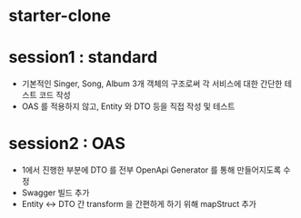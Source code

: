 # starter-clone


# session1 : standard

- 기본적인 Singer, Song, Album 3개 객체의 구조로써 각 서비스에 대한 간단한 테스트 코드 작성
- OAS 를 적용하지 않고, Entity 와 DTO 등을 직접 작성 및 테스트

# session2 : OAS

- 1에서 진행한 부분에 DTO 를 전부 OpenApi Generator 를 통해 만들어지도록 수정
- Swagger 빌드 추가
- Entity <-> DTO 간 transform 을 간편하게 하기 위해 mapStruct 추가